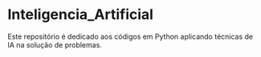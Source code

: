 # Inteligencia_Artificial
Este repositório é dedicado aos códigos em Python aplicando técnicas de IA na solução de problemas.
